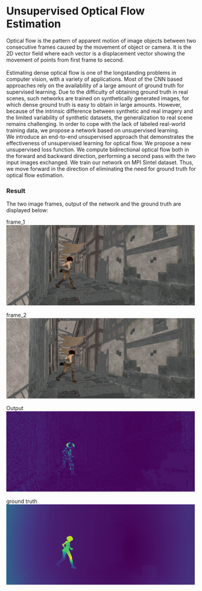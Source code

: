 # Unsupervised Optical Flow Estimation

Optical flow is the pattern of apparent motion of image objects between two consecutive frames caused by the movement of object or camera. It is the 2D vector field where each vector is a displacement vector showing the movement of points from first frame to second.
</br></br>
Estimating dense optical flow is one of the longstanding problems in computer vision, with a variety of applications.
Most of the CNN based approaches rely on the availability of a large amount of ground truth for supervised learning.
Due to the difficulty of obtaining ground truth in real scenes, such networks are trained on synthetically generated images, for which dense ground truth is easy to obtain in large amounts. 
However, because of the intrinsic difference between synthetic and real imagery and the limited variability of synthetic datasets, the generalization to real scene remains challenging.
In order to cope with the lack of labeled real-world training data, we propose a network based on unsupervised learning.
</br>
We introduce an end-to-end unsupervised approach that demonstrates the effectiveness of unsupervised learning for optical flow.
We propose a new unsupervised loss function. 
We compute bidirectional optical flow both in the forward and backward direction, performing a second pass with the two input images exchanged.
We train our network on MPI Sintel dataset. 
Thus, we move forward in the direction of eliminating the need for ground truth for optical flow estimation.
</br>

### Result
The two image frames, output of the network and the ground truth are displayed below:
</br>

frame_1
</br>
<img src="images/testX1.png" align=centre width=500>
</br>

frame_2
</br>
<img src="images/testX2.png" align=centre width=500>
</br>

Output
</br>
<img src="images/testy.png" align=centre width=500>
</br>

ground truth
</br>
<img src="images/ground_truth.png" align=centre width=500>
</br>


